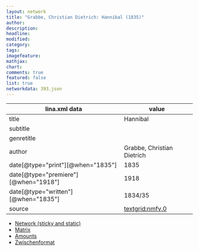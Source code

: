 ```yaml
---
layout: network
title: "Grabbe, Christian Dietrich: Hannibal (1835)"
author:
description:
headline:
modified:
category:
tags:
imagefeature: 
mathjax: 
chart: 
comments: true
featured: false
list: true
networkdata: 393.json
---
```

lina.xml data  | value
------------- | -------------
title|Hannibal
subtitle|
genretitle|
author|Grabbe, Christian Dietrich
date[@type="print"][@when="1835"]|1835
date[@type="premiere"][@when="1918"]|1918
date[@type="written"][@when="1835"]|1834/35
source|[textgrid:nmfv.0](https://textgridlab.org/1.0/tgcrud-public/rest/textgrid:nmfv.0/data)



* [Network (sticky and static)](/network393)
* [Matrix](/matrix393)
* [Amounts](/amounts393)
* [Zwischenformat](/lina393 )

